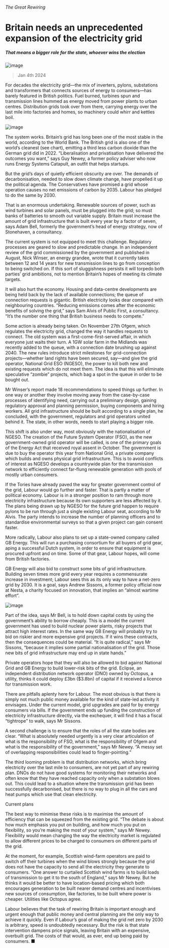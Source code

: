 ###### The Great Rewiring
# Britain needs an unprecedented expansion of the electricity grid 
##### That means a bigger role for the state, whoever wins the election 
![image](images/20240106_BRP001.jpg) 
> Jan 4th 2024 
For decades the electricity grid—the mix of inverters, pylons, substations and transformers that connects sources of energy to consumers—has barely featured in British politics. Fuel burned, turbines spun and transmission lines hummed as energy moved from power plants to urban centres. Distribution grids took over from there, carrying energy over the last mile into factories and homes, so machinery could whirr and kettles boil. 
![image](images/20240106_BRC864.png) 

The system works. Britain’s grid has long been one of the most stable in the world, according to the World Bank. The British grid is also one of the world’s cleanest (see chart), emitting a third less carbon dioxide than the German grid did in 2022. “Liberalisation and privatisation have delivered the outcomes you want,” says Guy Newey, a former policy adviser who now runs Energy Systems Catapult, an outfit that helps startups. 
But the grid’s days of quietly efficient obscurity are over. The demands of decarbonisation, needed to slow down climate change, have propelled it up the political agenda. The Conservatives have promised a grid whose operation causes no net emissions of carbon by 2035. Labour has pledged to do the same by 2030. 
That is an enormous undertaking. Renewable sources of power, such as wind turbines and solar panels, must be plugged into the grid; so must banks of batteries to smooth out variable supply. Britain must increase the amount of grid infrastructure that is built every year by a factor of seven, says Adam Bell, formerly the government’s head of energy strategy, now of Stonehaven, a consultancy. 
The current system is not equipped to meet this challenge. Regulatory processes are geared to slow and predictable change. In an independent review of the grid commissioned by the government and published in August, Nick Winser, an energy grandee, wrote that it currently takes between 12 and 14 years for new transmission lines to go from conception to being switched on. If this sort of sluggishness persists it will torpedo both parties’ grid ambitions, not to mention Britain’s hopes of meeting its climate targets. 
It will also hurt the economy. Housing and data-centre developments are being held back by the lack of available connections; the queue of connection requests is gigantic. British electricity looks dear compared with neighbouring countries. “Reducing emissions comes after the economic benefits of solving the grid,” says Sam Alvis of Public First, a consultancy. “It’s the number one thing that British business needs to compete.” 
Some action is already being taken. On November 27th Ofgem, which regulates the electricity grid, changed the way it handles requests to connect. The old system was a first-come-first-served affair, in which everyone just waits their turn. A 1GW solar farm in the Midlands was recently added to the queue, with a connection date brushing up against 2040. The new rules introduce strict milestones for grid-connection projects—whether land rights have been secured, say—and give the grid operator, National Grid ESO (NGESO), the power to kill both new and existing requests which do not meet them. The idea is that this will eliminate speculative “zombie” projects, which bag a spot in the queue in order to be bought out. 
Mr Winser’s report made 18 recommendations to speed things up further. In one way or another they involve moving away from the case-by-case processes of identifying need, carrying out a preliminary design, gaining regulatory approval and planning permission, buying components and hiring workers. All grid infrastructure should be built according to a single plan, he concluded, with the government, regulators and grid operators united behind it. The state, in other words, needs to start playing a bigger role. 
This shift is also under way, most obviously with the nationalisation of NGESO. The creation of the Future System Operator (FSO), as the new government-owned grid operator will be called, is one of the primary goals of the Energy Act that received royal assent in October. The government is due to buy the operator this year from National Grid, a private company which builds and owns physical grid infrastructure. This is to avoid conflicts of interest as NGESO develops a countrywide plan for the transmission network to efficiently connect far-flung renewable generation with pools of mostly urban consumers. 
If the Tories have already paved the way for greater government control of the grid, Labour would go further and faster. That is partly a matter of political economy. Labour is in a stronger position to ram through more electricity infrastructure because its own supporters are less affected by it. The plans being drawn up by NGESO for the future grid happen to require pylons to be run through just a single existing Labour seat, according to Mr Alvis. The party intends to increase the number of planning officers and to standardise environmental surveys so that a given project can gain consent faster. 
More radically, Labour also plans to set up a state-owned company called GB Energy. This will run a purchasing consortium for all buyers of grid gear, aping a successful Dutch system, in order to ensure that equipment is procured upfront and on time. Some of that gear, Labour hopes, will come from British factories. 
GB Energy will also bid to construct some bits of grid infrastructure. Building seven times more grid every year requires a commensurate increase in investment; Labour sees this as its only way to have a net-zero grid by 2030. It is a goal, says Andrew Sissons, a former policy official now at Nesta, a charity focused on innovation, that implies an “almost wartime effort”. 
![image](images/20240106_BRP003.jpg) 

Part of the idea, says Mr Bell, is to hold down capital costs by using the government’s ability to borrow cheaply. This is a model the current government has used to build nuclear power plants, risky projects that attract high interest rates. In the same way GB Energy will probably try to bid on riskier and more expensive grid projects. If it wins these contracts, then the consequences could be material. “It is quite radical,” says Mr Sissons, “because it implies some partial nationalisation of the grid. Those new bits of grid infrastructure may end up in state hands.”
Private operators hope that they will also be allowed to bid against National Grid and GB Energy to build lower-risk bits of the grid. Eclipse, an independent distribution network operator (DNO) owned by Octopus, a utility, thinks it could deploy £3bn ($3.8bn) of capital if it received a licence for transmission work. 
There are pitfalls aplenty here for Labour. The most obvious is that there is simply not much public money available for the kind of state-led activity it envisages. Under the current model, grid upgrades are paid for by energy consumers via bills. If the government ends up funding the construction of electricity infrastructure directly, via the exchequer, it will find it has a fiscal “tightrope” to walk, says Mr Sissons. 
A second challenge is to ensure that the roles of all the state bodies are clear. “What is absolutely needed urgently is a very clear articulation of what is the responsibility of FSO, what is the responsibility of Ofgem and what is the responsibility of the government,” says Mr Newey. “A messy set of overlapping responsibilities could lead to finger-pointing.”
The third looming problem is that distribution networks, which bring electricity over the last mile to consumers, are not yet part of any rewiring plan. DNOs do not have good systems for monitoring their networks and often know that they have reached capacity only when a substation blows out. This could lead to a situation where the transmission grid has been successfully decarbonised, but there is no way to plug in all the cars and heat pumps which use that clean electricity.
Current plans 
The best way to minimise these risks is to maximise the amount of efficiency that can be squeezed from the existing grid. “The debate is about how much emphasis you put on building, and how much you put on flexibility, so you’re making the most of your system,” says Mr Newey. Flexibility would mean changing the way the electricity market is regulated to allow different prices to be charged to consumers on different parts of the grid. 
At the moment, for example, Scottish wind-farm operators are paid to switch off their turbines when the wind blows strongly because the grid does not have the capacity to send all the electricity they generate to consumers. “One answer to curtailed Scottish wind farms is to build loads of transmission to get it to the south of England,” says Mr Newey. But he thinks it would be better to have location-based pricing which both encourages generation to be built nearer demand centres and incentivises new sources of consumption, like factories, to be built where power is cheaper. Utilities like Octopus agree.
Labour believes that the task of rewiring Britain is important enough and urgent enough that public money and central planning are the only way to achieve it quickly. Even if Labour’s goal of making the grid net zero by 2030 is arbitrary, speed is undoubtedly necessary. But the risk is that state intervention dampens price signals, leaving Britain with an expensive, overbuilt grid. The costs of that would, as ever, end up being paid by consumers. ■ 


